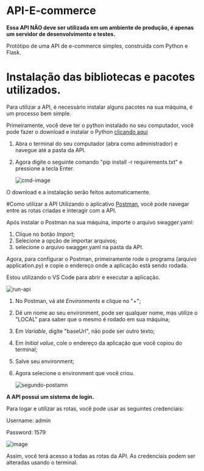 # API-E-commerce
**Essa API NÃO deve ser utilizada em um ambiente de produção, é apenas um servidor de desenvolvimento e testes.**


Protótipo de uma API de e-commerce simples, construída com Python e Flask.



# Instalação das bibliotecas e pacotes utilizados.
Para utilizar a API, é necessário instalar alguns pacotes na sua máquina, é um processo bem simple.

Primeiramente, você deve ter o python instalado no seu computador, você pode fazer o download e instalar o Python [clicando aqui](https://www.python.org/downloads/)

1. Abra o terminal do seu computador (abra como administrador) e navegue até a pasta da API.
   
2. Agora digite o seguinte comando "pip install -r requirements.txt" e pressione a tecla Enter.

   ![cmd-image](https://github.com/gabriolli/API-E-commerce/assets/98133634/57522330-f95d-4c0f-adc8-13a08f29523e)


O download e a instalação serão feitos automaticamente.


#Como utilizar a API
Utilizando o aplicativo [Postman](https://www.postman.com/downloads/), você pode navegar entre as rotas criadas e interagir com a API.

Após instalar o Postman na sua máquina, importe o arquivo swagger.yaml:

1. Clique no botão *Import*;
2. Selecione a opção de importar arquivos;
3. selecione o arquivo swagger.yaml na pasta da API. 


Agora, para configurar o Postman, primeiramente rode o programa (arquivo application.py) e copie o endereço onde a aplicação está sendo rodada.

  Estou utilizando o VS Code para abrir e executar a aplicação.

  ![run-api](https://github.com/gabriolli/API-E-commerce/assets/98133634/7df37128-9a1f-45e3-b399-ecf90ed19fd5)



1. No Postman, vá até *Environments* e clique no "+";
2. Dê um nome ao seu environment, pode ser qualquer nome, mas utilize o "LOCAL" para saber que o mesmo é rodado em sua máquina;
3. Em *Variable*, digite "baseUrl", não pode ser outro texto;
4. Em *Initial value*, cole o endereço da aplicação que você copiou do terminal;
5. Salve seu environment;
6. Agora selecione o environment que você criou.

   ![segundo-postamn](https://github.com/gabriolli/API-E-commerce/assets/98133634/a2b99b19-2e35-4901-aa45-169b7ddc959a)


**A API possui um sistema de login.**

Para logar e utilizar as rotas, você pode usar as seguintes credenciais:

Username: admin

Password: 1579

![image](https://github.com/gabriolli/API-E-commerce/assets/98133634/18d3cbcf-e7e6-459a-aea6-4b59e46e9ed1)


Assim, você terá acesso a todas as rotas da API. As credenciais podem ser alteradas usando o terminal.
